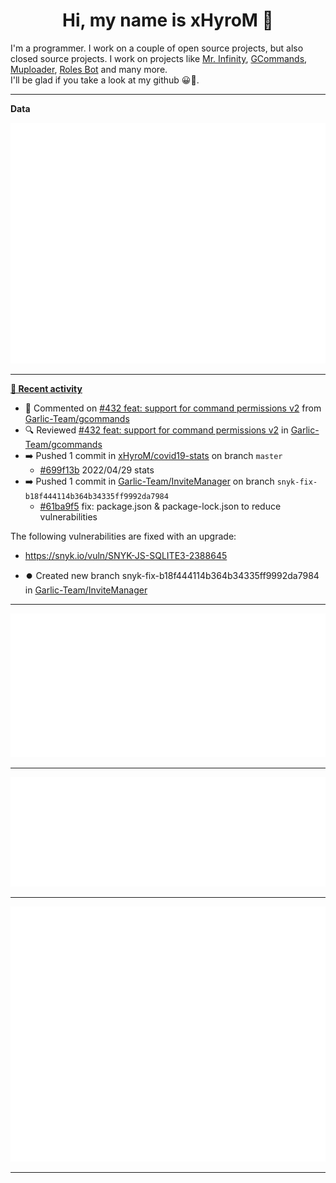 <p align="center">
    <!-- <img src="https://avatars.githubusercontent.com/u/56601352" width="192" alt="hyro's pfp" /> -->
    <h1 align="center">Hi, my name is xHyroM 👋</h1>
</p>

I'm a programmer. I work on a couple of open source projects, but also closed source projects. I work on projects like [Mr. Infinity](https://discord.com/oauth2/authorize?client_id=720321585625694239&scope=bot%20applications.commands&permissions=8&redirect_uri=https://blobs.gq/imanager&prompt=consent&response_type=code), [GCommands](https://github.com/Garlic-Team/GCommands), [Muploader](https://github.com/xHyroM/Muploder), [Roles Bot](https://github.com/xHyroM/roles-bot) and many more.  
I'll be glad if you take a look at my github 😀👀.

___
**Data**

<img src="https://github.com/xHyroM/xHyroM/blob/master/.cache/base.svg">

___

**[📰 Recent activity](https://github.com/xHyroM)**
* 💬 Commented on [#432 feat: support for command permissions v2](https://github.com/Garlic-Team/gcommands/pull/432) from [Garlic-Team/gcommands](https://github.com/Garlic-Team/gcommands)
* 🔍 Reviewed [#432 feat: support for command permissions v2](https://github.com/Garlic-Team/gcommands/pull/432) in [Garlic-Team/gcommands](https://github.com/Garlic-Team/gcommands)
* ➡️ Pushed 1 commit in [xHyroM/covid19-stats](https://github.com/xHyroM/covid19-stats) on branch `master`
  * [#699f13b](https://github.com/xHyroM/covid19-stats/commit/699f13b) 2022/04/29 stats
* ➡️ Pushed 1 commit in [Garlic-Team/InviteManager](https://github.com/Garlic-Team/InviteManager) on branch `snyk-fix-b18f444114b364b34335ff9992da7984`
  * [#61ba9f5](https://github.com/Garlic-Team/InviteManager/commit/61ba9f5) fix: package.json &amp; package-lock.json to reduce vulnerabilities

The following vulnerabilities are fixed with an upgrade:
- https://snyk.io/vuln/SNYK-JS-SQLITE3-2388645
* ⏺️ Created new branch snyk-fix-b18f444114b364b34335ff9992da7984 in [Garlic-Team/InviteManager](https://github.com/Garlic-Team/InviteManager)


___

<img src="https://github.com/xHyroM/xHyroM/blob/master/.cache/isocalendar.svg">

___

<img src="https://github.com/xHyroM/xHyroM/blob/master/.cache/languages.svg">

___

<img src="https://github.com/xHyroM/xHyroM/blob/master/.cache/achievements.svg">

___
